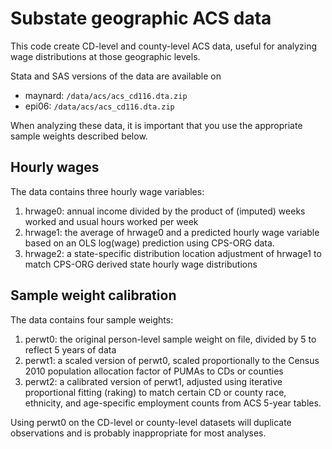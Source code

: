 # Substate geographic ACS data
This code create CD-level and county-level ACS data, useful for analyzing wage distributions at those geographic levels.

Stata and SAS versions of the data are available on

* maynard: `/data/acs/acs_cd116.dta.zip`
* epi06: `/data/acs/acs_cd116.dta.zip`

When analyzing these data, it is important that you use the appropriate sample weights described below.

## Hourly wages
The data contains three hourly wage variables:

1. hrwage0: annual income divided by the product of (imputed) weeks worked and usual hours worked per week
2. hrwage1: the average of hrwage0 and a predicted hourly wage variable based on an OLS log(wage) prediction using CPS-ORG data.
3. hrwage2: a state-specific distribution location adjustment of hrwage1 to match CPS-ORG derived state hourly wage distributions

## Sample weight calibration
The data contains four sample weights:

1. perwt0: the original person-level sample weight on file, divided by 5 to reflect 5 years of data
2. perwt1: a scaled version of perwt0, scaled proportionally to the Census 2010 population allocation factor of PUMAs to CDs or counties
3. perwt2: a calibrated version of perwt1, adjusted using iterative proportional fitting (raking) to match certain CD or county race, ethnicity, and age-specific employment counts from ACS 5-year tables.

Using perwt0 on the CD-level or county-level datasets will duplicate observations and is probably inappropriate for most analyses.
